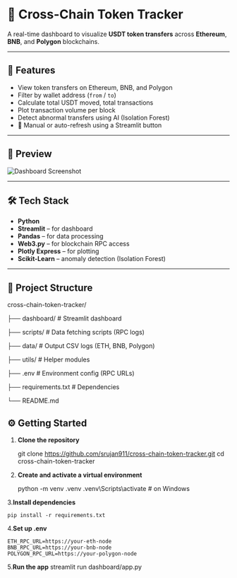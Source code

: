 # 🔗 Cross-Chain Token Tracker

A real-time dashboard to visualize **USDT token transfers** across **Ethereum**, **BNB**, and **Polygon** blockchains.

---

## 🚀 Features

- View token transfers on Ethereum, BNB, and Polygon
- Filter by wallet address (`from` / `to`)
- Calculate total USDT moved, total transactions
- Plot transaction volume per block
- Detect abnormal transfers using AI (Isolation Forest)
- 🔁 Manual or auto-refresh using a Streamlit button

---

## 📸 Preview

![Dashboard Screenshot](link-to-screenshot-if-you-upload-it)

---

## 🛠️ Tech Stack

- **Python**
- **Streamlit** – for dashboard
- **Pandas** – for data processing
- **Web3.py** – for blockchain RPC access
- **Plotly Express** – for plotting
- **Scikit-Learn** – anomaly detection (Isolation Forest)

---

## 📂 Project Structure

cross-chain-token-tracker/

├── dashboard/ # Streamlit dashboard

├── scripts/ # Data fetching scripts (RPC logs)

├── data/ # Output CSV logs (ETH, BNB, Polygon)

├── utils/ # Helper modules

├── .env # Environment config (RPC URLs)

├── requirements.txt # Dependencies

└── README.md

## ⚙️ Getting Started

1. **Clone the repository**
   
   git clone https://github.com/srujan911/cross-chain-token-tracker.git
   cd cross-chain-token-tracker

2. **Create and activate a virtual environment**

    
    python -m venv .venv
    .venv\Scripts\activate  # on Windows

3.**Install dependencies**

    pip install -r requirements.txt

4.**Set up .env**

    ETH_RPC_URL=https://your-eth-node
    BNB_RPC_URL=https://your-bnb-node
    POLYGON_RPC_URL=https://your-polygon-node

5.**Run the app**
    streamlit run dashboard/app.py
